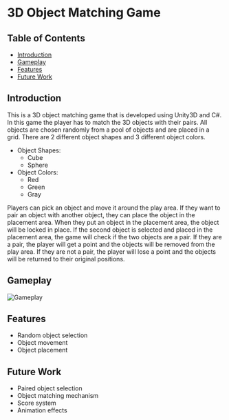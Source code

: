 # 3D Object Matching Game

## Table of Contents
- [Introduction](#introduction)
- [Gameplay](#gameplay)
- [Features](#features)
- [Future Work](#future-work)

## Introduction
This is a 3D object matching game that is developed using Unity3D and C#. 
In this game the player has to match the 3D objects with their pairs.
All objects are chosen randomly from a pool of objects and are placed in a grid.
There are 2 different object shapes and 3 different object colors.
- Object Shapes:
    - Cube
    - Sphere
- Object Colors:
    - Red
    - Green
    - Gray

Players can pick an object and move it around the play area. If they want to pair an object with another object, they can place the object in the placement area. When they put an object in the placement area, the object will be locked in place. If the second object is selected and placed in the placement area, the game will check if the two objects are a pair. If they are a pair, the player will get a point and the objects will be removed from the play area. If they are not a pair, the player will lose a point and the objects will be returned to their original positions.

## Gameplay
![Gameplay](Images/GamePlay.gif)

## Features
- Random object selection
- Object movement
- Object placement

## Future Work
- Paired object selection
- Object matching mechanism
- Score system
- Animation effects